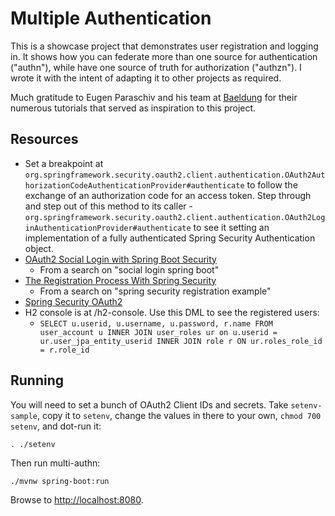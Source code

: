 # Multiple Authentication

This is a showcase project that demonstrates user registration and logging in. It shows how you can federate more than one source for authentication ("authn"), while have one source of truth for authorization ("authzn"). I wrote it with the intent of adapting it to other projects as required.

Much gratitude to Eugen Paraschiv and his team at [Baeldung](https://www.baeldung.com/) for their numerous tutorials that served as inspiration to this project.

## Resources

* Set a breakpoint at `org.springframework.security.oauth2.client.authentication.OAuth2AuthorizationCodeAuthenticationProvider#authenticate` to follow the exchange
of an authorization code for an access token. Step through and step out of this method to its caller - `org.springframework.security.oauth2.client.authentication.OAuth2LoginAuthenticationProvider#authenticate` to see it setting an implementation of a fully authenticated Spring Security Authentication object.
* [OAuth2 Social Login with Spring Boot Security](https://howtodoinjava.com/spring-security/oauth2-login-with-spring-boot-security/)
  * From a search on "social login spring boot"
* [The Registration Process With Spring Security](https://www.baeldung.com/registration-with-spring-mvc-and-spring-security)
  * From a search on "spring security registration example"
* [Spring Security OAuth2](https://docs.spring.io/spring-security/reference/servlet/oauth2/index.html)
* H2 console is at /h2-console. Use this DML to see the registered users:
  * `SELECT u.userid, u.username, u.password, r.name FROM user_account u INNER JOIN user_roles ur on u.userid = ur.user_jpa_entity_userid INNER JOIN role r ON ur.roles_role_id = r.role_id`

## Running

You will need to set a bunch of OAuth2 Client IDs and secrets. Take `setenv-sample`, copy it to `setenv`, change the values in there to your own, `chmod 700 setenv`, and dot-run it:

```. ./setenv```

Then run multi-authn:

```./mvnw spring-boot:run```

Browse to [http://localhost:8080](http://localhost:8080).